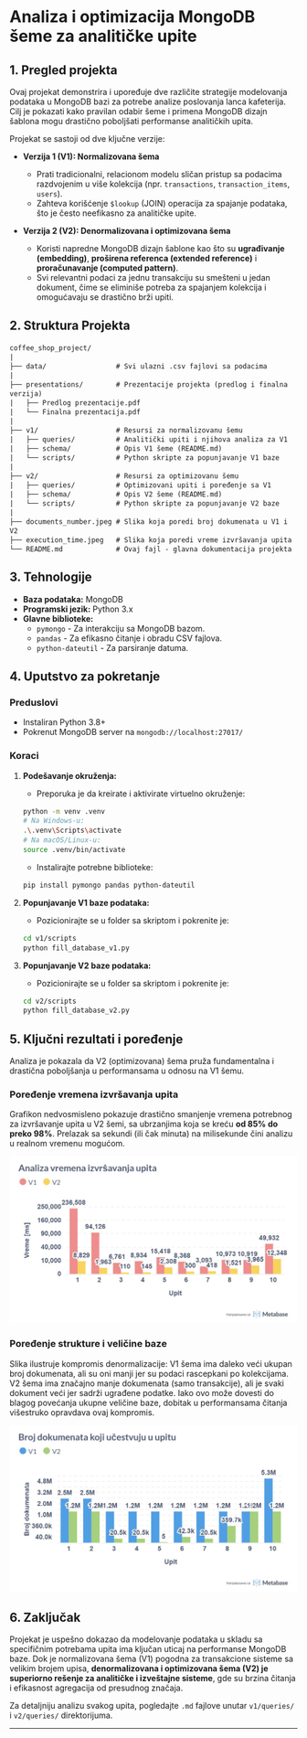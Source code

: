 # Analiza i optimizacija MongoDB šeme za analitičke upite

## 1. Pregled projekta

Ovaj projekat demonstrira i upoređuje dve različite strategije modelovanja podataka u MongoDB bazi za potrebe analize poslovanja lanca kafeterija. Cilj je pokazati kako pravilan odabir šeme i primena MongoDB dizajn šablona mogu drastično poboljšati performanse analitičkih upita.

Projekat se sastoji od dve ključne verzije:

*   **Verzija 1 (V1): Normalizovana šema**
    *   Prati tradicionalni, relacionom modelu sličan pristup sa podacima razdvojenim u više kolekcija (npr. `transactions`, `transaction_items`, `users`).
    *   Zahteva korišćenje `$lookup` (JOIN) operacija za spajanje podataka, što je često neefikasno za analitičke upite.

*   **Verzija 2 (V2): Denormalizovana i optimizovana šema**
    *   Koristi napredne MongoDB dizajn šablone kao što su **ugrađivanje (embedding)**, **proširena referenca (extended reference)** i **proračunavanje (computed pattern)**.
    *   Svi relevantni podaci za jednu transakciju su smešteni u jedan dokument, čime se eliminiše potreba za spajanjem kolekcija i omogućavaju se drastično brži upiti.

## 2. Struktura Projekta

````
coffee_shop_project/
|
├── data/                 # Svi ulazni .csv fajlovi sa podacima
|
├── presentations/        # Prezentacije projekta (predlog i finalna verzija)
|   ├── Predlog prezentacije.pdf
|   └── Finalna prezentacija.pdf
|
├── v1/                   # Resursi za normalizovanu šemu
|   ├── queries/          # Analitički upiti i njihova analiza za V1
|   ├── schema/           # Opis V1 šeme (README.md)
|   └── scripts/          # Python skripte za popunjavanje V1 baze
|
├── v2/                   # Resursi za optimizovanu šemu
|   ├── queries/          # Optimizovani upiti i poređenje sa V1
|   ├── schema/           # Opis V2 šeme (README.md)
|   └── scripts/          # Python skripte za popunjavanje V2 baze
|
├── documents_number.jpeg # Slika koja poredi broj dokumenata u V1 i V2
├── execution_time.jpeg   # Slika koja poredi vreme izvršavanja upita
└── README.md             # Ovaj fajl - glavna dokumentacija projekta
````

## 3. Tehnologije

*   **Baza podataka:** MongoDB
*   **Programski jezik:** Python 3.x
*   **Glavne biblioteke:**
    *   `pymongo` - Za interakciju sa MongoDB bazom.
    *   `pandas` - Za efikasno čitanje i obradu CSV fajlova.
    *   `python-dateutil` - Za parsiranje datuma.

## 4. Uputstvo za pokretanje

### Preduslovi
*   Instaliran Python 3.8+
*   Pokrenut MongoDB server na `mongodb://localhost:27017/`

### Koraci
1.  **Podešavanje okruženja:**
    *   Preporuka je da kreirate i aktivirate virtuelno okruženje:
      ```bash
      python -m venv .venv
      # Na Windows-u:
      .\.venv\Scripts\activate
      # Na macOS/Linux-u:
      source .venv/bin/activate
      ```
    *   Instalirajte potrebne biblioteke:
      ```bash
      pip install pymongo pandas python-dateutil
      ```

2.  **Popunjavanje V1 baze podataka:**
    *   Pozicionirajte se u folder sa skriptom i pokrenite je:
      ```bash
      cd v1/scripts
      python fill_database_v1.py
      ```

3.  **Popunjavanje V2 baze podataka:**
    *   Pozicionirajte se u folder sa skriptom i pokrenite je:
      ```bash
      cd v2/scripts
      python fill_database_v2.py
      ```

## 5. Ključni rezultati i poređenje

Analiza je pokazala da V2 (optimizovana) šema pruža fundamentalna i drastična poboljšanja u performansama u odnosu na V1 šemu.

### Poređenje vremena izvršavanja upita
Grafikon nedvosmisleno pokazuje drastično smanjenje vremena potrebnog za izvršavanje upita u V2 šemi, sa ubrzanjima koja se kreću **od 85% do preko 98%**. Prelazak sa sekundi (ili čak minuta) na milisekunde čini analizu u realnom vremenu mogućom.

![Poređenje vremena izvršavanja upita](execution_time.jpeg)

### Poređenje strukture i veličine baze
Slika ilustruje kompromis denormalizacije: V1 šema ima daleko veći ukupan broj dokumenata, ali su oni manji jer su podaci rascepkani po kolekcijama. V2 šema ima značajno manje dokumenata (samo transakcije), ali je svaki dokument veći jer sadrži ugrađene podatke. Iako ovo može dovesti do blagog povećanja ukupne veličine baze, dobitak u performansama čitanja višestruko opravdava ovaj kompromis.

![Poređenje broja dokumenata](documents_number.jpeg)

## 6. Zaključak

Projekat je uspešno dokazao da modelovanje podataka u skladu sa specifičnim potrebama upita ima ključan uticaj na performanse MongoDB baze. Dok je normalizovana šema (V1) pogodna za transakcione sisteme sa velikim brojem upisa, **denormalizovana i optimizovana šema (V2) je superiorno rešenje za analitičke i izveštajne sisteme**, gde su brzina čitanja i efikasnost agregacija od presudnog značaja.

Za detaljniju analizu svakog upita, pogledajte `.md` fajlove unutar `v1/queries/` i `v2/queries/` direktorijuma.

---
